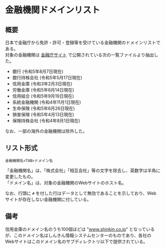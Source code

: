 # 金融機関ドメインリスト

## 概要

日本で金融庁から免許・許可・登録等を受けている金融機関のドメインリストである。  
対象の金融機関は [金融庁サイト](https://www.fsa.go.jp/menkyo/menkyo.html) で公開されている次の一覧ファイルより抽出した。

- 銀行 (令和5年8月7日現在)
- 銀行持株会社 (令和5年5月17日現在)
- 信用金庫 (令和3年2月3日現在)
- 労働金庫 (令和5年8月14日現在)
- 信用組合 (令和5年9月19日現在)
- 系統金融機関 (令和4年11月1日現在)
- 生命保険 (令和5年6月26日現在)
- 損害保険 (令和5年4月13日現在)
- 保険持株会社 (令和4年8月1日現在)

なお、一部の海外の金融機関は除外した。


## リスト形式

```
金融機関名<TAB>ドメイン名
```

「金融機関名」は、「株式会社」「相互会社」等の文字を除去し、英数字は半角に変更したもの。  
「ドメイン名」は、対象の金融機関のWebサイトのホスト名。

なお、行頭に `#` を付した行はデータとして無効であることを示しており、Webサイトが存在しない金融機関に付している。


## 備考

信用金庫のドメイン名のうち100個ほどは "www.shinkin.co.jp" となっているが、このドメイン名はしんきん情報システムセンターのものであり、各社のWebサイトはこのドメイン名のサブディレクトリ以下で提供されている。

